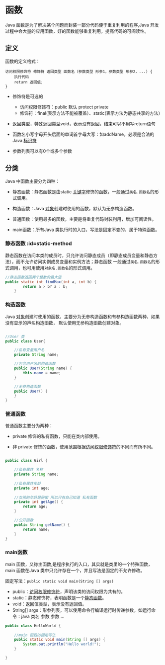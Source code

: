 # 函数

Java 函数是为了解决某个问题而封装一部分代码便于重复利用的程序,Java 开发过程中会大量的应用函数，好的函数能够重复利用，提高代码的可阅读性。

## 定义

函数的定义格式：

```
访问权限修饰符 修饰符 返回类型 函数名（参数类型 形参1，参数类型 形参2，...) {
    执行代码
    return 返回值;
}
```
+ 修饰符是可选的

    + 访问权限修饰符：public 默认 protect private
    + 修饰符：final(表示方法不能被覆盖）、static(表示方法为静态共享的方法）
    
+ 返回类型，特殊返回类型void，表示没有返回，结束可以不用写return语句

+ 函数名小写字母开头后面的单词首字母大写：如addName，必须是合法的Java [标识符](/grammer/identifier)

+ 参数列表可以有0个或多个参数

## 分类

Java 中函数主要分为四种：

+ 静态函数：静态函数是由static [关键字](/grammer/keyword)修饰的函数，一般通过`类名.函数名`的形式调用。

+ 构造函数：Java [对象](/grammer/objdeclare)创建时使用的函数，默认为无参构造函数。

+ 普通函数：使用最多的函数，主要是将重复代码封装利用，增加可阅读性。

+ main函数：所有Java 类执行时的入口，写法是固定不变的，属于特殊函数。

### 静态函数 :id=static-method

静态函数在访问本类的成员时，只允许访问静态成员（即静态成员变量和静态方法），而不允许访问实例成员变量和实例方法；静态函数
一般通过`类名.函数名`的形式调用，也可用使用`对象名.函数名`的形式调用。
``` java
//静态函数返回两个整数的最大值
public static int findMax(int a, int b) {
        return a > b? a : b;
    }
```

### 构造函数

Java [对象](/grammer/objdeclare)创建时使用的函数，主要分为无参构造函数和有参构造函数两种，如果没有显示的声名构造函数，
默认使用无参构造函数创建对象。

``` java

//User 类
public class User{

    //私有变量用户名
    private String name;

    //包含用户名的构造函数
    public User(String name) {
        this.name = name;
    }

    //无参构造函数
    public User() {
    }
}
```

### 普通函数

普通函数主要分为两种：

+ private 修饰的私有函数，只能在类内部使用。

+ 非 private 修饰的函数，使用范围根据[访问权限修饰符](/grammer/modifier#access-permission)的不同而有所不同。

``` java

public class Girl {

    //私有属性 名称
    private String name;
    
    //私有属性年龄
    private int age;
    
    //女孩的年龄是秘密 所以只有自己知道 私有函数
    private int getAge() {
        return age;
    }

    //公开函数
    public String getName() {
        return name;
    }
}
```

### main函数

main 函数，又称主函数,是程序执行的入口，其实就是类里的一个特殊函数，main 函数在Java 类中只允许存在一个，并且写法是固定的不允许修改。

固定写法：`public static void main(String [] args)`
+ public：[访问权限修饰符](/grammer/modifier#access-permission)，声明该类的访问权限为共有的。
+ static：静态修饰符，表明函数是一个[静态函数](#static-method)。
+ void：返回值类型，表示没有返回值。
+ String[] args：形参列表，可以使用命令行编译运行时传递参数，如运行命令：java 类名 参数 参数 ...

``` java
public class HelloWorld {
    
    //main 函数的固定写法
    public static void main(String [] args) {
        System.out.println("Hello world!");
    }

}
```